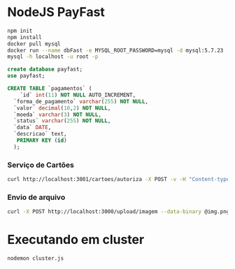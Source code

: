 # NodeJS PayFast

```sh
npm init
npm install
docker pull mysql
docker run --name dbFast -e MYSQL_ROOT_PASSWORD=mysql -d mysql:5.7.23
mysql -h localhost -u root -p
```

```sql
create database payfast;
use payfast;

CREATE TABLE `pagamentos` (
    `id` int(11) NOT NULL AUTO_INCREMENT,
  `forma_de_pagamento` varchar(255) NOT NULL,
  `valor` decimal(10,2) NOT NULL,
  `moeda` varchar(3) NOT NULL,
  `status` varchar(255) NOT NULL,
  `data` DATE,
  `descricao` text,
   PRIMARY KEY (id)
  );
```
### Serviço de Cartões
```sh
curl http://localhost:3001/cartoes/autoriza -X POST -v -H "Content-type: application/json" -d @files/cartao.json | json_pp
```

### Envio de arquivo
```sh
curl -X POST http://localhost:3000/upload/imagem --data-binary @img.png -H "Content-type: application/octet-stream" -v -H "filename: imagem.png"
```

# Executando em cluster
```
nodemon cluster.js
```